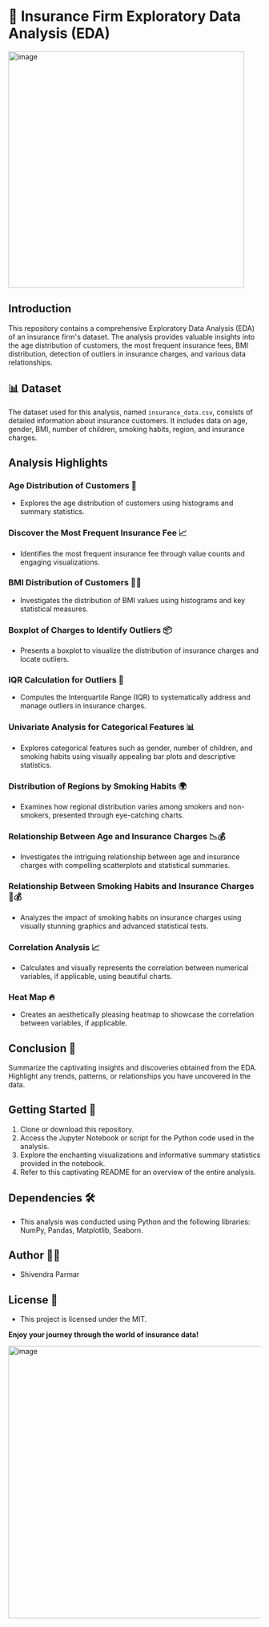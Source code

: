 # 🏥 Insurance Firm  Exploratory Data Analysis (EDA)

<img width="471" alt="image" src="https://github.com/shivendra1-cyber/Insurance-firm---EDA/assets/68283342/db68f7a6-98ea-426a-a83f-6dbd0e3d5fd3">

## Introduction
This repository contains a comprehensive Exploratory Data Analysis (EDA) of an insurance firm's dataset. The analysis provides valuable insights into the age distribution of customers, the most frequent insurance fees, BMI distribution, detection of outliers in insurance charges, and various data relationships.

## 📊 Dataset
The dataset used for this analysis, named `insurance_data.csv`, consists of detailed information about insurance customers. It includes data on age, gender, BMI, number of children, smoking habits, region, and insurance charges.

## Analysis Highlights

### Age Distribution of Customers 📆
- Explores the age distribution of customers using histograms and summary statistics.

### Discover the Most Frequent Insurance Fee 📈
- Identifies the most frequent insurance fee through value counts and engaging visualizations.

### BMI Distribution of Customers 🧍‍♂️
- Investigates the distribution of BMI values using histograms and key statistical measures.

### Boxplot of Charges to Identify Outliers 📦
- Presents a boxplot to visualize the distribution of insurance charges and locate outliers.

### IQR Calculation for Outliers 🧮
- Computes the Interquartile Range (IQR) to systematically address and manage outliers in insurance charges.

### Univariate Analysis for Categorical Features 📊
- Explores categorical features such as gender, number of children, and smoking habits using visually appealing bar plots and descriptive statistics.

### Distribution of Regions by Smoking Habits 🌍
- Examines how regional distribution varies among smokers and non-smokers, presented through eye-catching charts.

### Relationship Between Age and Insurance Charges 📉💰
- Investigates the intriguing relationship between age and insurance charges with compelling scatterplots and statistical summaries.

### Relationship Between Smoking Habits and Insurance Charges 🚬💰
- Analyzes the impact of smoking habits on insurance charges using visually stunning graphics and advanced statistical tests.

### Correlation Analysis 📈
- Calculates and visually represents the correlation between numerical variables, if applicable, using beautiful charts.

### Heat Map 🔥
- Creates an aesthetically pleasing heatmap to showcase the correlation between variables, if applicable.

## Conclusion 📝
Summarize the captivating insights and discoveries obtained from the EDA. Highlight any trends, patterns, or relationships you have uncovered in the data.

## Getting Started 🚀
1. Clone or download this repository.
2. Access the Jupyter Notebook or script for the Python code used in the analysis.
3. Explore the enchanting visualizations and informative summary statistics provided in the notebook.
4. Refer to this captivating README for an overview of the entire analysis.

## Dependencies 🛠️
- This analysis was conducted using Python and the following libraries: NumPy, Pandas, Matplotlib, Seaborn.

## Author 👩‍💻
- Shivendra Parmar

## License 📜
- This project is licensed under the MIT.


**Enjoy your journey through the world of insurance data!**

<img width="543" alt="image" src="https://github.com/shivendra1-cyber/Insurance-firm---EDA/assets/68283342/5b978bd1-9b0c-469b-bebe-20503e4e50e7">


